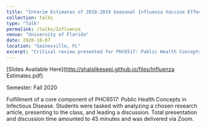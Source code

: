 ```yaml
---
title: "Interim Estimates of 2018-2019 Seasonal Influenza Vaccine Effectiveness"
collection: talks
type: "Talk"
permalink: /talks/Influenza
venue: "University of Florida"
date: 2020-10-07
location: "Gainesville, FL"
excerpt: "Critical review presented for PHC6517: Public Health Concepts in Infectious Disease"
---
```


[Slides Available Here](http://shalslikesepi.github.io/files/Influenza Estimates.pdf)    

Semester: Fall 2020  

Fulfillment of a core component of PHC6517: Public Health Concepts in Infectious Disease. Students were tasked with analyzing a chosen research article, presenting to the class, and leading a discussion. Total presentation and discussion time amounted to 45 minutes and was delivered via Zoom. 
